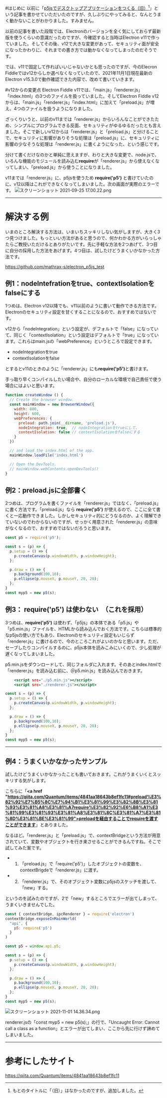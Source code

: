 #はじめに
以前に「<a href = "https://qiita.com/mathrax-s/items/79c1170301a5faa08867">p5jsでデスクトップアプリケーションをつくる（旧）</a>[^1]」という記事を書かせていただいたのですが、久しぶりにやってみると、なんとうまく動かないことがわかりました。すみません。

[^1]: もとのタイトルに「（旧）」はなかったのですが、追加しました。

以前の記事を書いた段階では、Electronのバージョンを全く気にしておらず最新版を使うくらいの意識だったのですが、今確認すると当時はElectron v11で作っていました。そしてその後、v12で大きな変更があって、セキュリティ面が安全になったかわりに、それまでの書き方では動かなくなってしまったのだそうです。

では、v11で固定して作ればいいじゃないかとも思ったのですが、今のElecron Fiddleではv12からしか選べなくなっていたので、2021年11月1日現在最新のElectron v15.3.0で動作確認できた内容で、改めて書いていきます。

#v12からの変更点
Electron Fiddle v11では、「main.js」「renderer.js」「index.html」の3つのファイルを扱っていました。そしてElectron Fiddle v12からは、「main.js」「renderer.js」「index.html」に加えて「preload.js」が増え、4つのファイルを扱うようになりました。

ざっくりいうと、以前のv11までは「renderer.js」からいろんなことができたため、シンプルにプログラムできる反面、セキュリティがゆるゆるだったとも言えました。そこで新しいv12からは「renderer.js」と「preload.js」と分けることで、セキュリティに影響がありそうな処理は「preload.js」に、セキュリティに影響の少なそうな処理は「renderer.js」に書くようになった、という感じです。

分けて書くだけなのかと単純に思えますが、わりと大きな変更で、node.jsで、いろんな機能のモジュールを読み込む<strong>require</strong>が「renderer.js」から使えなくなってしまい、「preload.js」から使うことになりました。

v11までは「renderer.js」に、p5jsを使うため <strong>require('p5')</strong> と書けていたのに、v12以降はこれができなくなってしまいました。次の画面が実際のエラーです。
![スクリーンショット 2021-09-25 17.00.22.png](https://qiita-image-store.s3.ap-northeast-1.amazonaws.com/0/668579/3036f1e1-b9a0-e2cc-d69b-da473c481ae0.png)

---

# 解決する例
いまのところ解決する方法は、いまいちスッキリしない気がしますが、大きく3つ見つけました。もっといい方法があると思うので、何かわかる方がいらっしゃたらご教授いただけるとありがたいです。先に手軽な方法を2つあげて、3つ目に自分の採用した方法をあげます。4つ目は、試したけどうまくいかなかった方法です。

https://github.com/mathrax-s/electron_p5js_test

## 例1：nodeIntefrationをtrue、contextIsolationをfalseにする
1つめは、Electron v12以降でも、v11以前のように書いて動作できる方法です。Electronのセキュリティ設定を甘くすることになるので、おすすめではないです。

v12から「nodeIntegration」という設定が、デフォルトで「false」になっていて、同じく「contextIsolation」という設定はデフォルトで「true」になっています。これらはmain.jsの「webPreference」というところで設定できます。

- nodeIntegrationをtrue
- contextIsolationをfalse

とするとv11のときのように「renderer.js」にも<strong>require('p5')</strong>と書けます。

手っ取り早くコンパイルしたい場合や、自分のローカルな環境で自己責任で使う場合にはよいと思います。

~~~main.js
function createWindow () {
  // Create the browser window.
  const mainWindow = new BrowserWindow({
    width: 800,
    height: 600,
    webPreferences: {
      preload: path.join(__dirname, 'preload.js'),
      nodeIntegration: true,  // nodeIntegrationをtrueにして、
      contextIsolation: false // contextIsolationをfalseにする
    }
  })

  // and load the index.html of the app.
  mainWindow.loadFile('index.html')

  // Open the DevTools.
  // mainWindow.webContents.openDevTools()
}
~~~

## 例2：preload.jsに全部書く
2つめは、プログラムを書くファイルを「renderer.js」ではなく、「preload.js」に書く方法です。「preload.js」なら <strong>require('p5')</strong>  が使えるので、ここに全て書くと一応動作できました。しかしセキュリティ的にどうなるのか、よく理解できていないのでわからないのですが、せっかく用意された「renderer.js」の意味がなくなるので、おすすめではないだろうと思います。

~~~preload.js
const p5 = require('p5');

const s = (p) => {
  p.setup = () => {
    p.createCanvas(p.windowWidth, p.windowHeight);
  };

  p.draw = () => {
    p.background(100,10);
    p.ellipse(p.mouseX, p.mouseY, 20, 20);
  };
}
const myp5 = new p5(s);
~~~


## 例3： require('p5') は使わない　（これを採用）
3つめは、<strong>require('p5')</strong> は使わず、「p5js」の本体である「p5.js」や「p5.min.js」ファイルを、HTMLから読み込んでおく方法です。こちらは標準的なp5jsの使い方でもあり、Electronのセキュリティ設定もいじらず「renderer.js」に書けるので、今のところこれがよいのかなと思います。ただ、セーブしたりコンパイルするのに、p5js本体を読みこみにいくので、少し処理が遅くなってしまいました。

p5.min.jsをダウンロードして、同じフォルダに入れます。そのあとindex.htmlで「renderer.js」を読み込む前に、＠p5.min.js」を読み込んでおきます。

~~~index.html
    <script src="./p5.min.js"></script>
    <script src="./renderer.js"></script>
~~~

~~~renderer.js
const s = (p) => {
  p.setup = () => {
    p.createCanvas(p.windowWidth, p.windowHeight);
  };

  p.draw = () => {
    p.background(100,10);
    p.ellipse(p.mouseX, p.mouseY, 20, 20);
  };
}
const myp5 = new p5(s);
~~~

---

## 例4：うまくいかなかったサンプル

試したけどうまくいかなかったことも書いておきます。これがうまくいくとスッキリする気がします。

こちらに「<strong><a href "https://qiita.com/Quantum/items/4841aa18643b8ef1fc11#preload%E3%82%92%E7%B5%8C%E7%94%B1%E3%81%99%E3%82%8B%E3%81%93%E3%81%A8%E3%81%A7require%E3%82%92%E6%B8%A1%E3%81%99%E3%81%93%E3%81%A8%E3%81%8C%E3%81%A7%E3%81%8D%E3%81%BE%E3%81%99">preloadを経由することでrequireを渡すことができます</a></strong>」とありました。

なるほど。「renderer.js」と「preload.js」で、contextBridgeという方法が用意されていて、変数やオブジェクトを行き来させることができるんですね。そこで試してみた案です。

- 1. 「preload.js」で「require('p5')」したオブジェクトの変数を、contextBrigdeで「renderer.js」に渡す。
- 2. 「renderer.js」で、そのオブジェクト変数にp5jsのスケッチを渡して、「new」する。

というのを試みたのですが、2で「new」するところでエラーが出てしまって、うまくいきませんでした。

~~~preload.js
const { contextBridge, ipcRenderer } = require('electron')
contextBridge.exposeInMainWorld(
  "api", {
    p5: require('p5')
  }
)
~~~

~~~renderer.js
const p5 = window.api.p5;

const s = (p) => {
  p.setup = () => {
    p.createCanvas(p.windowWidth, p.windowHeight);
  };

  p.draw = () => {
    p.background(100,10);
    p.ellipse(p.mouseX, p.mouseY, 20, 20);
  };
}
const myp5 = new p5(s);
~~~

![スクリーンショット 2021-11-01 14.36.34.png](https://qiita-image-store.s3.ap-northeast-1.amazonaws.com/0/668579/48a3279d-6c4c-552f-430a-209704dcb5a7.png)

renderer.jsの「const myp5 = new p5(s);」の行で、「Uncaught Error: Cannot call a class as a function」とエラーが出てしまい、ここから先に行けず諦めてしまいました。

---

# 参考にしたサイト

https://qiita.com/Quantum/items/4841aa18643b8ef1fc11


